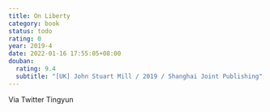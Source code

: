 ```yaml
---
title: On Liberty
category: book
status: todo
rating: 0
year: 2019-4
date: 2022-01-16 17:55:05+08:00
douban:
  rating: 9.4
  subtitle: "[UK] John Stuart Mill / 2019 / Shanghai Joint Publishing"
---
```


Via Twitter Tingyun
